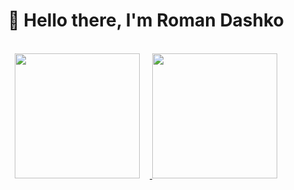 <h1 align="center">👋 Hello there, I'm Roman Dashko</h1>
<br>
<div align="center">
  <a href="https://github.com/killgram">
  <img style="margin-right: 1rem" height="200rem" src="https://github-readme-stats.vercel.app/api?username=killgram&show_icons=true&theme=dracula&include_all_commits=true&count_private=true"/>
  <img height="200rem" src="https://github-readme-stats.vercel.app/api/top-langs/?username=killgram&layout=compact&langs_count=10&theme=dracula"/>
  </a>
</div>




